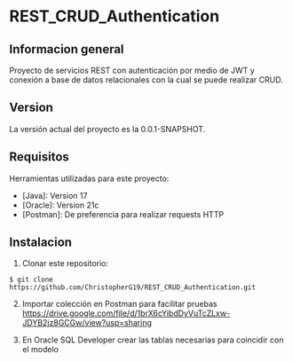 # REST_CRUD_Authentication

## Informacion general
Proyecto de servicios REST con autenticación por medio de JWT y conexión a base de datos relacionales con la cual se puede realizar CRUD.

## Version
La versión actual del proyecto es la 0.0.1-SNAPSHOT.

## Requisitos
Herramientas utilizadas para este proyecto:
* [Java]: Version 17
* [Oracle]: Version 21c
* [Postman]: De preferencia para realizar requests HTTP

## Instalacion
1) Clonar este repositorio:
```
$ git clone https://github.com/ChristopherG19/REST_CRUD_Authentication.git
```

2) Importar colección en Postman para facilitar pruebas<br/>
https://drive.google.com/file/d/1brX6cYibdDyVuTcZLxw-JDYB2jz8GCGw/view?usp=sharing

3) En Oracle SQL Developer crear las tablas necesarias para coincidir con el modelo
